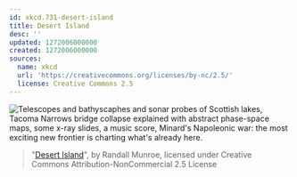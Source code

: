 ```yaml
---
id: xkcd.731-desert-island
title: Desert Island
desc: ''
updated: 1272006000000
created: 1272006000000
sources:
  name: xkcd
  url: 'https://creativecommons.org/licenses/by-nc/2.5/'
  license: Creative Commons 2.5
---
```

![Telescopes and bathyscaphes and sonar probes of Scottish lakes, Tacoma Narrows bridge collapse explained with abstract phase-space maps, some x-ray slides, a music score, Minard's Napoleonic war: the most exciting new frontier is charting what's already here.](https://imgs.xkcd.com/comics/desert_island.png)
> "[Desert Island](https://xkcd.com/731/)", by Randall Munroe, licensed under Creative Commons Attribution-NonCommercial 2.5 License
